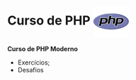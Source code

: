 # Curso de PHP <img align="center" alt="Julio-PHP" height="70" width="80" src="https://raw.githubusercontent.com/devicons/devicon/master/icons/php/php-original.svg">

**Curso de PHP Moderno**

* Exercícios;
* Desafios
